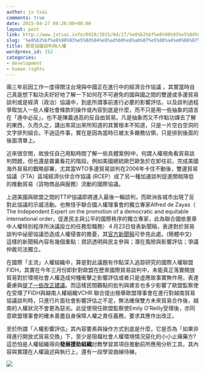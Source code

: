 ```yaml
---
author: jx tsai
comments: true
date: 2015-04-27 09:26:00+00:00
layout: post
link: http://www.jxtsai.info/0928/2015/04/27/%e8%b2%bf%e6%98%93%e5%8d%94%e8%ad%b0%e8%ab%87%e5%88%a4%e8%88%87%e4%ba%ba%e6%ac%8a/
slug: '%e8%b2%bf%e6%98%93%e5%8d%94%e8%ad%b0%e8%ab%87%e5%88%a4%e8%88%87%e4%ba%ba%e6%ac%8a'
title: 貿易協議談判與人權
wordpress_id: 152
categories:
- development
- human rights
---
```


兩三年前因工作一度得關注台灣與中國正在進行中的經濟合作協議 ，其實當時自己真是想下點功夫好好地了解一下如何在不可避免的國與國之間的雙邊或多邊貿易談判或是經濟（政治）協議中，到底所謂事前進行必要的影響評估，以及談判過程爭取加入一些人權社會條款的操作或內容到底是什麼，而不只是用一些抽象的語言在「逄中必反」，也不是陳義過高的反自由貿易。凡是抽象而又不作點功課去了解的東西，久而久之，講出來寫出來所知道的其實根本不知道，只是一片空白空洞的文字排列組合。不過這件事，實在是因為當時已被太多雜務佔領，只是排到後面的後面清單上。  
  
近來很空閒，故放任自己用點時間了解一些具體案例l中，何謂人權視角看貿易談判問題，但也還是霧裏看花的階段。例如美國總統歐巴歐急於在卸任前，完成美國海外貿易的戰略部署，尤其當WTO多邊貿易談判在2006年卡住不動後，雙邊貿易協議（FTA）區域經濟伙伴合作協議 (RCEP）成了另一種加速談判促進關稅降低的推動貿易（貨物商品與服務）流動的國際協議。  
  
上週美國與歐盟之間的TTIP協議即將進入最後一輪談判，而歐洲各城市出現了反對此協議的示威活動。也無怪乎聯合國人權理事會的獨立專家Alfred de Zayas（ The Independent Expert on the promotion of a democratic and equitable international order，促進民主與公平的國際秩序的獨立專家，此為聯合國依憲章中人權特別程序所決議設立的任務型職務）４月23日發表新聞稿，表達對於貿易談判中祕密協議恐造成人權侵害的擔憂，其[官方新聞稿](http://www.ohchr.org/CH/NewsEvents/Pages/DisplayNews.aspx?NewsID=15883&LangID=C)可參見此處。(簡體中文)　這樣的新聞稿內容有幾個重點：資訊透明與民主參與；潛在風險與影響評估；爭議仲裁司法獨立。  
  
在國際「主流」人權組織中，算是對此議題有作點深入追踪研究的國際人權聯盟FIDH，其實在今年三月份即針對歐盟在歷來國際貿易談判中，未能真正落實開放貿易對於環境社會人權造成何種衝擊之影響評估或者只是虛應故事實無作用，表達憂慮與[提了一些改正建議](https://www.fidh.org/International-Federation-for-Human-Rights/european-union/building-trade-s-consistency-with-human-rights-15-recommendations-to)。而這樣民間觀點的批判與建言也多少影響了歐盟監察使在受理了FIDH與越南人權組織VCHR 聯合提出檢舉歐盟理事會在進行對越南貿易協議談判時，只進行片面社會影響評估之不足，無法確保雙方未來貿易合作後，越南的人權狀況不會更為惡劣。此促使現任歐盟監察使Emily O’Reilly受理後，亦同意歐盟理事會的確未善盡自身保障人權之責任義務，要求其應作出改正。　　　  
  
至於所謂「人權影響評估」其內容要素與操作方式到底是什麼，它是否為「如果非得進行開放式貿易交換」下，至少是阻檔社會人權環境情況惡化的小小止痛藥方? 這恐怕是人權組織得向**發展援助組織**討教學習其項目推動前所應用分析工具，其內容與實踐在人權論述與執行上，還有一段學習曲線待練。  
  
[![](https://s3.amazonaws.com/blog.oxfamamerica.org/politicsofpoverty/2013/06/Getting-It-Right.png)](http://hria.equalit.ie/en/index.html)
